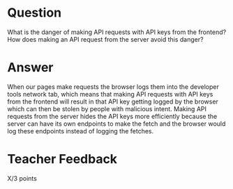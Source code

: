 # Question

What is the danger of making API requests with API keys from the frontend? How does making an API request from the server avoid this danger?

# Answer

When our pages make requests the browser logs them into the developer tools network tab, which means that making API requests with API keys from the frontend will result in that API key getting logged by the browser which can then be stolen by people with malicious intent. Making API requests from the server hides the API keys more efficiently because the server can have its own endpoints to make the fetch and the browser would log these endpoints instead of logging the fetches.

# Teacher Feedback

X/3 points
